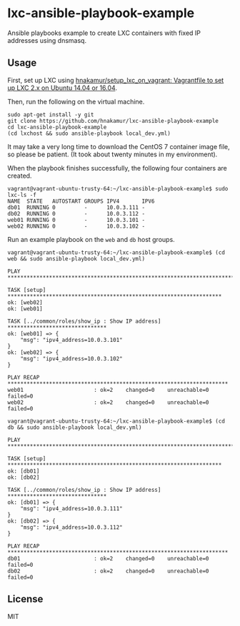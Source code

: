 lxc-ansible-playbook-example
============================

Ansible playbooks example to create LXC containers with fixed IP addresses using dnsmasq.

## Usage

First, set up LXC using [hnakamur/setup_lxc_on_vagrant: Vagrantfile to set up LXC 2.x on Ubuntu 14.04 or 16.04](https://github.com/hnakamur/setup_lxc_on_vagrant).

Then, run the following on the virtual machine.

```
sudo apt-get install -y git
git clone https://github.com/hnakamur/lxc-ansible-playbook-example
cd lxc-ansible-playbook-example
(cd lxchost && sudo ansible-playbook local_dev.yml)
```

It may take a very long time to download the CentOS 7 container image file, so please be patient.
(It took about twenty minutes in my environment).

When the playbook finishes successfully, the following four containers are created.

```
vagrant@vagrant-ubuntu-trusty-64:~/lxc-ansible-playbook-example$ sudo lxc-ls -f
NAME  STATE   AUTOSTART GROUPS IPV4       IPV6
db01  RUNNING 0         -      10.0.3.111 -
db02  RUNNING 0         -      10.0.3.112 -
web01 RUNNING 0         -      10.0.3.101 -
web02 RUNNING 0         -      10.0.3.102 -
```

Run an example playbook on the `web` and `db` host groups.

```
vagrant@vagrant-ubuntu-trusty-64:~/lxc-ansible-playbook-example$ (cd web && sudo ansible-playbook local_dev.yml)

PLAY ***************************************************************************

TASK [setup] *******************************************************************
ok: [web02]
ok: [web01]

TASK [../common/roles/show_ip : Show IP address] *******************************
ok: [web01] => {
    "msg": "ipv4_address=10.0.3.101"
}
ok: [web02] => {
    "msg": "ipv4_address=10.0.3.102"
}

PLAY RECAP *********************************************************************
web01                      : ok=2    changed=0    unreachable=0    failed=0
web02                      : ok=2    changed=0    unreachable=0    failed=0

vagrant@vagrant-ubuntu-trusty-64:~/lxc-ansible-playbook-example$ (cd db && sudo ansible-playbook local_dev.yml)

PLAY ***************************************************************************

TASK [setup] *******************************************************************
ok: [db01]
ok: [db02]

TASK [../common/roles/show_ip : Show IP address] *******************************
ok: [db01] => {
    "msg": "ipv4_address=10.0.3.111"
}
ok: [db02] => {
    "msg": "ipv4_address=10.0.3.112"
}

PLAY RECAP *********************************************************************
db01                       : ok=2    changed=0    unreachable=0    failed=0
db02                       : ok=2    changed=0    unreachable=0    failed=0
```

## License
MIT
